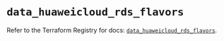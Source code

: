 # `data_huaweicloud_rds_flavors`

Refer to the Terraform Registry for docs: [`data_huaweicloud_rds_flavors`](https://registry.terraform.io/providers/huaweicloud/huaweicloud/1.71.1/docs/data-sources/rds_flavors).
